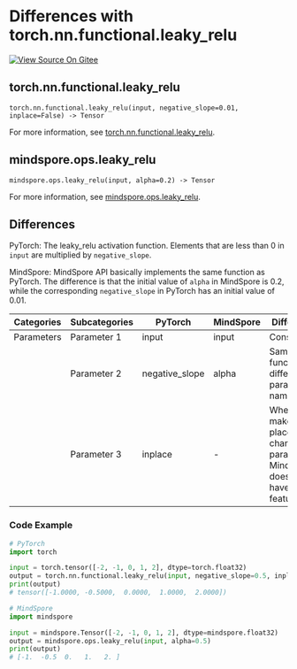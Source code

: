 # Differences with torch.nn.functional.leaky_relu

[![View Source On Gitee](https://mindspore-website.obs.cn-north-4.myhuaweicloud.com/website-images/master/resource/_static/logo_source.svg)](https://gitee.com/mindspore/docs/blob/master/docs/mindspore/source_zh_cn/note/api_mapping/pytorch_diff/leaky_relu.md)

## torch.nn.functional.leaky_relu

```text
torch.nn.functional.leaky_relu(input, negative_slope=0.01, inplace=False) -> Tensor
```

For more information, see [torch.nn.functional.leaky_relu](https://pytorch.org/docs/1.8.1/nn.functional.html#leaky-relu).

## mindspore.ops.leaky_relu

```text
mindspore.ops.leaky_relu(input, alpha=0.2) -> Tensor
```

For more information, see [mindspore.ops.leaky_relu](https://www.mindspore.cn/docs/en/master/api_python/ops/mindspore.ops.leaky_relu.html#mindspore.ops.leaky_relu).

## Differences

PyTorch: The leaky_relu activation function. Elements that are less than 0 in `input` are multiplied by `negative_slope`.

MindSpore: MindSpore API basically implements the same function as PyTorch. The difference is that the initial value of `alpha` in MindSpore is 0.2, while the corresponding `negative_slope` in PyTorch has an initial value of 0.01.

| Categories | Subcategories |PyTorch | MindSpore | Difference |
| ---- | ----- | ------- | --------- | ------------- |
| Parameters | Parameter 1 | input | input  | Consistent          |
|      | Parameter 2 | negative_slope | alpha | Same function, different parameter names |
|      | Parameter 3 | inplace | -     | Whether to make in-place changes to parameters. MindSpore does not have this feature |

### Code Example

```python
# PyTorch
import torch

input = torch.tensor([-2, -1, 0, 1, 2], dtype=torch.float32)
output = torch.nn.functional.leaky_relu(input, negative_slope=0.5, inplace=False)
print(output)
# tensor([-1.0000, -0.5000,  0.0000,  1.0000,  2.0000])

# MindSpore
import mindspore

input = mindspore.Tensor([-2, -1, 0, 1, 2], dtype=mindspore.float32)
output = mindspore.ops.leaky_relu(input, alpha=0.5)
print(output)
# [-1.  -0.5  0.   1.   2. ]
```

